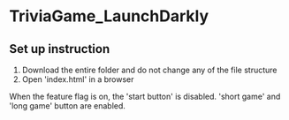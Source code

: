 # TriviaGame_LaunchDarkly

## Set up instruction

1. Download the entire folder and do not change any of the file structure
2. Open 'index.html' in a browser

When the feature flag is on, the 'start button' is disabled. 'short game' and 'long game' button are enabled.
